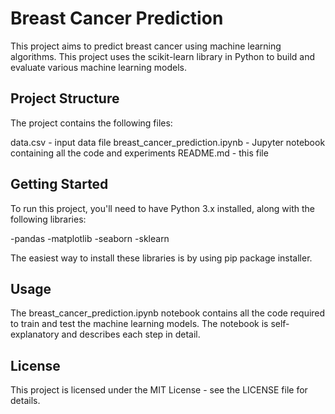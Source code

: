 # Breast Cancer Prediction
This project aims to predict breast cancer using machine learning algorithms. This project uses the scikit-learn library in Python to build and evaluate various machine learning models.

## Project Structure
The project contains the following files:

data.csv - input data file
breast_cancer_prediction.ipynb - Jupyter notebook containing all the code and experiments
README.md - this file
## Getting Started
To run this project, you'll need to have Python 3.x installed, along with the following libraries:

-pandas
-matplotlib
-seaborn
-sklearn

The easiest way to install these libraries is by using pip package installer.
## Usage
The breast_cancer_prediction.ipynb notebook contains all the code required to train and test the machine learning models. The notebook is self-explanatory and describes each step in detail.

## License
This project is licensed under the MIT License - see the LICENSE file for details.
